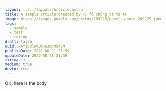 ```yaml
---
layout: ../../layouts/Article.astro
title: A sample article created by NC fỏ chủng tá tà ta
image: https://images.pexels.com/photos/289225/pexels-photo-289225.jpeg?auto=compress&cs=tinysrgb&w=1260&h=750&dpr=1
tags:
  - sample
  - test
  - rating
draft: false
uuid: xAYj6RlnKDlKe3mcM5d6M
publishDate: 2022-08-21 21:59
updateDate: 2022-08-21 21:59
rating: 3
medium: true
devto: true
---
```

OK, here is the body